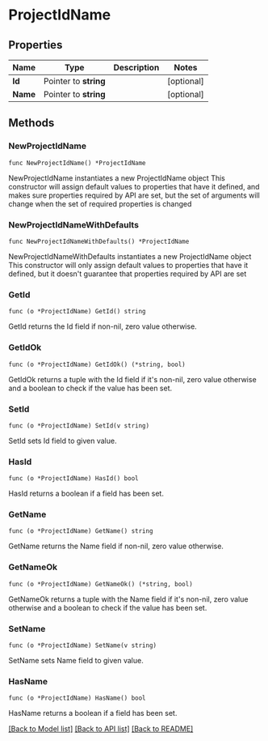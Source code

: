 # ProjectIdName

## Properties

Name | Type | Description | Notes
------------ | ------------- | ------------- | -------------
**Id** | Pointer to **string** |  | [optional] 
**Name** | Pointer to **string** |  | [optional] 

## Methods

### NewProjectIdName

`func NewProjectIdName() *ProjectIdName`

NewProjectIdName instantiates a new ProjectIdName object
This constructor will assign default values to properties that have it defined,
and makes sure properties required by API are set, but the set of arguments
will change when the set of required properties is changed

### NewProjectIdNameWithDefaults

`func NewProjectIdNameWithDefaults() *ProjectIdName`

NewProjectIdNameWithDefaults instantiates a new ProjectIdName object
This constructor will only assign default values to properties that have it defined,
but it doesn't guarantee that properties required by API are set

### GetId

`func (o *ProjectIdName) GetId() string`

GetId returns the Id field if non-nil, zero value otherwise.

### GetIdOk

`func (o *ProjectIdName) GetIdOk() (*string, bool)`

GetIdOk returns a tuple with the Id field if it's non-nil, zero value otherwise
and a boolean to check if the value has been set.

### SetId

`func (o *ProjectIdName) SetId(v string)`

SetId sets Id field to given value.

### HasId

`func (o *ProjectIdName) HasId() bool`

HasId returns a boolean if a field has been set.

### GetName

`func (o *ProjectIdName) GetName() string`

GetName returns the Name field if non-nil, zero value otherwise.

### GetNameOk

`func (o *ProjectIdName) GetNameOk() (*string, bool)`

GetNameOk returns a tuple with the Name field if it's non-nil, zero value otherwise
and a boolean to check if the value has been set.

### SetName

`func (o *ProjectIdName) SetName(v string)`

SetName sets Name field to given value.

### HasName

`func (o *ProjectIdName) HasName() bool`

HasName returns a boolean if a field has been set.


[[Back to Model list]](../README.md#documentation-for-models) [[Back to API list]](../README.md#documentation-for-api-endpoints) [[Back to README]](../README.md)


